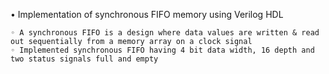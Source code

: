 • Implementation of synchronous FIFO memory using Verilog HDL 

    ◦ A synchronous FIFO is a design where data values are written & read out sequentially from a memory array on a clock signal
    ◦ Implemented synchronous FIFO having 4 bit data width, 16 depth and two status signals full and empty
